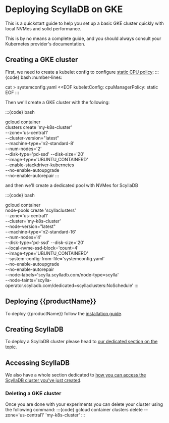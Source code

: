 # Deploying ScyllaDB on GKE

This is a quickstart guide to help you set up a basic GKE cluster quickly with local NVMes and solid performance.

This is by no means a complete guide, and you should always consult your Kubernetes provider's documentation.


## Creating a GKE cluster

First, we need to create a kubelet config to configure [static CPU policy](../installation/kubernetes-prerequisites.md#static-cpu-policy):
:::{code} bash
:number-lines:

cat > systemconfig.yaml <<EOF
kubeletConfig:
  cpuManagerPolicy: static
EOF
:::


Then we'll create a GKE cluster with the following:

:::{code} bash

gcloud container \
clusters create 'my-k8s-cluster' \
--zone='us-central1' \
--cluster-version="latest" \
--machine-type='n2-standard-8' \
--num-nodes='2' \
--disk-type='pd-ssd' --disk-size='20' \
--image-type='UBUNTU_CONTAINERD' \
--enable-stackdriver-kubernetes \
--no-enable-autoupgrade \
--no-enable-autorepair
:::

and then we'll create a dedicated pool with NVMes for ScyllaDB

:::{code} bash

gcloud container \
node-pools create 'scyllaclusters' \
--zone='us-central1' \
--cluster='my-k8s-cluster' \
--node-version="latest" \
--machine-type='n2-standard-16' \
--num-nodes='4' \
--disk-type='pd-ssd' --disk-size='20' \
--local-nvme-ssd-block='count=4' \
--image-type='UBUNTU_CONTAINERD' \
--system-config-from-file='systemconfig.yaml' \
--no-enable-autoupgrade \
--no-enable-autorepair \
--node-labels='scylla.scylladb.com/node-type=scylla' \
--node-taints='scylla-operator.scylladb.com/dedicated=scyllaclusters:NoSchedule'
:::

## Deploying {{productName}}

To deploy {{productName}} follow the [installation guide](../installation/overview.md).

## Creating ScyllaDB

To deploy a ScyllaDB cluster please head to [our dedicated section on the topic](../resources/scyllaclusters/basics.md).

## Accessing ScyllaDB

We also have a whole section dedicated to [how you can access the ScyllaDB cluster you've just created](../resources/scyllaclusters/clients/index.md).

### Deleting a GKE cluster

Once you are done with your experiments you can delete your cluster using the following command:
:::{code}
gcloud container clusters delete --zone='us-central1' 'my-k8s-cluster'
:::
